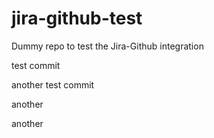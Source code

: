 jira-github-test
================

Dummy repo to test the Jira-Github integration

test commit

another test commit

another

another